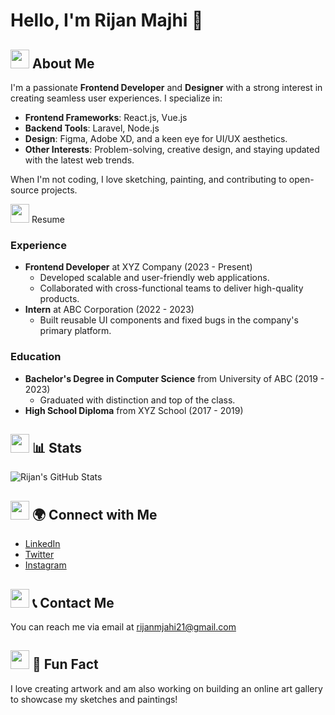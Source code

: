 # Hello, I'm Rijan Majhi 👋

## <img src="https://media.giphy.com/media/hvRJCLFzcasrR4ia7z/giphy.gif" width="30"> About Me
I'm a passionate **Frontend Developer** and **Designer** with a strong interest in creating seamless user experiences. I specialize in:

- **Frontend Frameworks**: React.js, Vue.js
- **Backend Tools**: Laravel, Node.js
- **Design**: Figma, Adobe XD, and a keen eye for UI/UX aesthetics.
- **Other Interests**: Problem-solving, creative design, and staying updated with the latest web trends.

When I'm not coding, I love sketching, painting, and contributing to open-source projects.
<summary><img src="https://media.giphy.com/media/LmNwrBhejkK9EFP504/giphy.gif" width="30"> Resume</summary>
  
### Experience
  - **Frontend Developer** at XYZ Company (2023 - Present)
    - Developed scalable and user-friendly web applications.
    - Collaborated with cross-functional teams to deliver high-quality products.
  - **Intern** at ABC Corporation (2022 - 2023)
    - Built reusable UI components and fixed bugs in the company's primary platform.

### Education
  - **Bachelor's Degree in Computer Science** from University of ABC (2019 - 2023)
    - Graduated with distinction and top of the class.
  - **High School Diploma** from XYZ School (2017 - 2019)

</details>

## <img src="https://media.giphy.com/media/2t9sDPrlvFpdK/giphy.gif" width="30"> 📊 Stats
![Rijan's GitHub Stats](https://github-readme-stats.vercel.app/api?username=rijanmajhi21&show_icons=true&theme=radical)

## <img src="https://media.giphy.com/media/TilmLMmWrRYYHjLfub/giphy.gif" width="30"> 🌍 Connect with Me
- [LinkedIn](https://www.linkedin.com/in/rijanmajhi/)
- [Twitter](https://twitter.com/rijanmajhi)
- [Instagram](https://www.instagram.com/rijanmajhi)

## <img src="https://media.giphy.com/media/xT9IgzoKnwFNmISR8I/giphy.gif" width="30"> 📞 Contact Me
You can reach me via email at [rijanmjahi21@gmail.com](mailto:rijanmjahi21@gmail.com)

## <img src="https://media.giphy.com/media/JWuBH9rCO2uZJvB0lN/giphy.gif" width="30"> 📝 Fun Fact
I love creating artwork and am also working on building an online art gallery to showcase my sketches and paintings!

